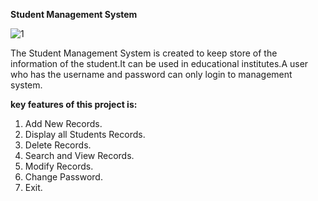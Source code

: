 **Student Management System**

![1](https://user-images.githubusercontent.com/52861859/99703708-a0d06a00-2ac1-11eb-87af-d1b203a5d9d1.PNG)


The Student Management System is created to keep store of the information of the student.It can be used in educational institutes.A user who has the username and password can only login to management system.

**key features of this project is:**
1. Add New Records.
2. Display all Students Records.
3. Delete Records.
4. Search and View Records.
5. Modify Records.
6. Change Password.
7. Exit.
